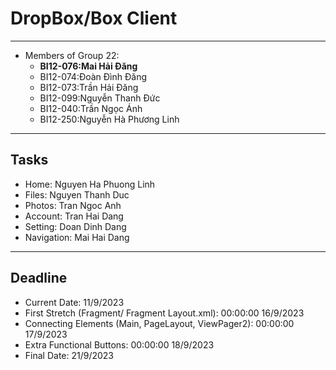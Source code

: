 # DropBox/Box Client

---

- Members of Group 22:
  - **BI12-076:Mai Hải Đăng**
  - BI12-074:Đoàn Đình Đăng
  - BI12-073:Trần Hải Đăng
  - BI12-099:Nguyễn Thanh Đức
  - BI12-040:Trần Ngọc Ánh
  - BI12-250:Nguyễn Hà Phương Linh

---

## Tasks

- Home: Nguyen Ha Phuong Linh
- Files: Nguyen Thanh Duc
- Photos: Tran Ngoc Anh
- Account: Tran Hai Dang
- Setting: Doan Dinh Dang
- Navigation: Mai Hai Dang

---

## Deadline

- Current Date: 11/9/2023
- First Stretch (Fragment/ Fragment Layout.xml): 00:00:00 16/9/2023
- Connecting Elements (Main, PageLayout, ViewPager2): 00:00:00 17/9/2023
- Extra Functional Buttons: 00:00:00 18/9/2023
- Final Date: 21/9/2023
